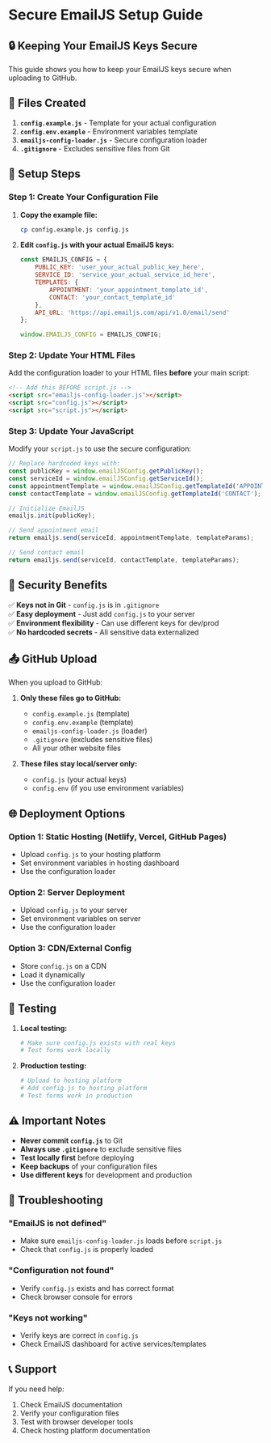 # Secure EmailJS Setup Guide

## 🔒 Keeping Your EmailJS Keys Secure

This guide shows you how to keep your EmailJS keys secure when uploading to GitHub.

## 📁 Files Created

1. **`config.example.js`** - Template for your actual configuration
2. **`config.env.example`** - Environment variables template  
3. **`emailjs-config-loader.js`** - Secure configuration loader
4. **`.gitignore`** - Excludes sensitive files from Git

## 🚀 Setup Steps

### Step 1: Create Your Configuration File

1. **Copy the example file:**
   ```bash
   cp config.example.js config.js
   ```

2. **Edit `config.js` with your actual EmailJS keys:**
   ```javascript
   const EMAILJS_CONFIG = {
       PUBLIC_KEY: 'user_your_actual_public_key_here',
       SERVICE_ID: 'service_your_actual_service_id_here',
       TEMPLATES: {
           APPOINTMENT: 'your_appointment_template_id',
           CONTACT: 'your_contact_template_id'
       },
       API_URL: 'https://api.emailjs.com/api/v1.0/email/send'
   };
   
   window.EMAILJS_CONFIG = EMAILJS_CONFIG;
   ```

### Step 2: Update Your HTML Files

Add the configuration loader to your HTML files **before** your main script:

```html
<!-- Add this BEFORE script.js -->
<script src="emailjs-config-loader.js"></script>
<script src="config.js"></script>
<script src="script.js"></script>
```

### Step 3: Update Your JavaScript

Modify your `script.js` to use the secure configuration:

```javascript
// Replace hardcoded keys with:
const publicKey = window.emailJSConfig.getPublicKey();
const serviceId = window.emailJSConfig.getServiceId();
const appointmentTemplate = window.emailJSConfig.getTemplateId('APPOINTMENT');
const contactTemplate = window.emailJSConfig.getTemplateId('CONTACT');

// Initialize EmailJS
emailjs.init(publicKey);

// Send appointment email
return emailjs.send(serviceId, appointmentTemplate, templateParams);

// Send contact email  
return emailjs.send(serviceId, contactTemplate, templateParams);
```

## 🔐 Security Benefits

✅ **Keys not in Git** - `config.js` is in `.gitignore`  
✅ **Easy deployment** - Just add `config.js` to your server  
✅ **Environment flexibility** - Can use different keys for dev/prod  
✅ **No hardcoded secrets** - All sensitive data externalized  

## 📤 GitHub Upload

When you upload to GitHub:

1. **Only these files go to GitHub:**
   - `config.example.js` (template)
   - `config.env.example` (template)
   - `emailjs-config-loader.js` (loader)
   - `.gitignore` (excludes sensitive files)
   - All your other website files

2. **These files stay local/server only:**
   - `config.js` (your actual keys)
   - `config.env` (if you use environment variables)

## 🌐 Deployment Options

### Option 1: Static Hosting (Netlify, Vercel, GitHub Pages)
- Upload `config.js` to your hosting platform
- Set environment variables in hosting dashboard
- Use the configuration loader

### Option 2: Server Deployment
- Upload `config.js` to your server
- Set environment variables on server
- Use the configuration loader

### Option 3: CDN/External Config
- Store `config.js` on a CDN
- Load it dynamically
- Use the configuration loader

## 🧪 Testing

1. **Local testing:**
   ```bash
   # Make sure config.js exists with real keys
   # Test forms work locally
   ```

2. **Production testing:**
   ```bash
   # Upload to hosting platform
   # Add config.js to hosting platform
   # Test forms work in production
   ```

## ⚠️ Important Notes

- **Never commit `config.js`** to Git
- **Always use `.gitignore`** to exclude sensitive files
- **Test locally first** before deploying
- **Keep backups** of your configuration files
- **Use different keys** for development and production

## 🔧 Troubleshooting

### "EmailJS is not defined"
- Make sure `emailjs-config-loader.js` loads before `script.js`
- Check that `config.js` is properly loaded

### "Configuration not found"
- Verify `config.js` exists and has correct format
- Check browser console for errors

### "Keys not working"
- Verify keys are correct in `config.js`
- Check EmailJS dashboard for active services/templates

## 📞 Support

If you need help:
1. Check EmailJS documentation
2. Verify your configuration files
3. Test with browser developer tools
4. Check hosting platform documentation
